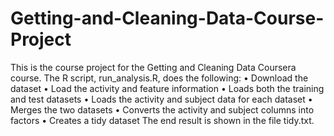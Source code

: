 # Getting-and-Cleaning-Data-Course-Project
This is the course project for the Getting and Cleaning Data Coursera course. 
The R script, run_analysis.R, does the following:
•	Download the dataset 
•	Load the activity and feature information
•	Loads both the training and test datasets
•	Loads the activity and subject data for each dataset
•	Merges the two datasets
•	Converts the activity and subject columns into factors
•	Creates a tidy dataset 
The end result is shown in the file tidy.txt.
